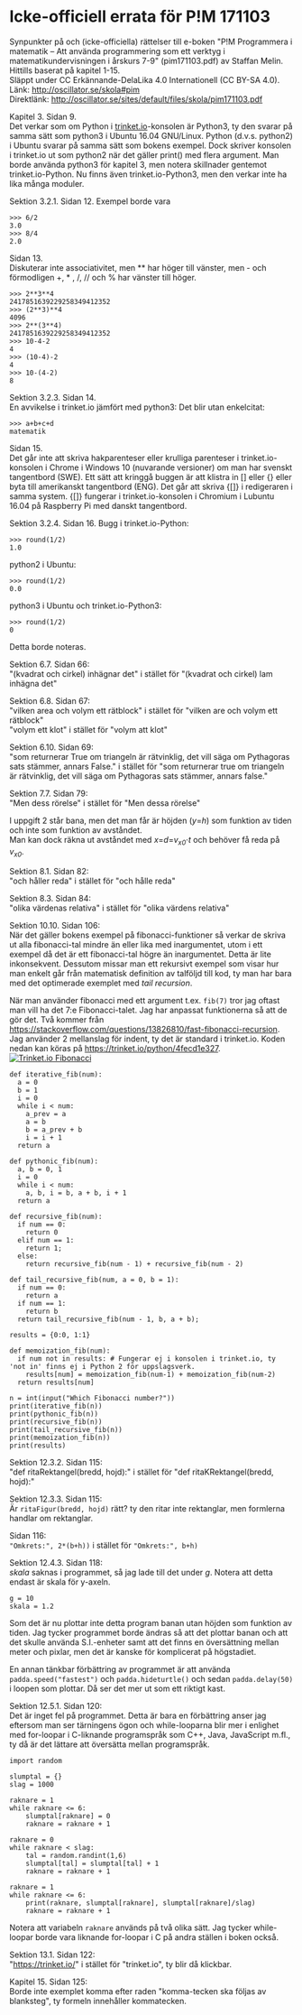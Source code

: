 # Icke-officiell errata för P!M 171103
Synpunkter på och (icke-officiella) rättelser till e-boken "P!M Programmera i matematik &ndash; 
Att använda programmering som ett verktyg i matematikundervisningen i årskurs 7-9" (pim171103.pdf) av Staffan Melin.  
Hittills baserat på kapitel 1-15.  
Släppt under CC Erkännande-DelaLika 4.0 Internationell (CC BY-SA 4.0).  
Länk: http://oscillator.se/skola#pim  
Direktlänk: http://oscillator.se/sites/default/files/skola/pim171103.pdf

Kapitel 3. Sidan 9.  
Det verkar som om Python i [trinket.io](https://trinket.io/)-konsolen är Python3, ty den svarar på samma sätt som
python3 i Ubuntu 16.04 GNU/Linux.
Python (d.v.s. python2) i Ubuntu svarar på samma sätt som bokens exempel. Dock skriver konsolen i trinket.io ut som python2 när
det gäller print() med flera argument. Man borde använda python3 för kapitel 3, men notera skillnader gentemot trinket.io-Python.
Nu finns även trinket.io-Python3, men den verkar inte ha lika många moduler.

Sektion 3.2.1. Sidan 12.
Exempel borde vara
```
>>> 6/2  
3.0  
>>> 8/4  
2.0
```

Sidan 13.  
Diskuterar inte associativitet, men ** har höger till vänster, men - och förmodligen +, * , /, // och % har
vänster till höger.  
```
>>> 2**3**4
2417851639229258349412352
>>> (2**3)**4
4096
>>> 2**(3**4)
2417851639229258349412352
>>> 10-4-2
4
>>> (10-4)-2
4
>>> 10-(4-2)
8
```

Sektion 3.2.3. Sidan 14.  
En avvikelse i trinket.io jämfört med python3: Det blir utan enkelcitat:
```
>>> a+b+c+d
matematik
```

Sidan 15.  
Det går inte att skriva hakparenteser eller krulliga parenteser i trinket.io-konsolen i Chrome i Windows 10
(nuvarande versioner) om man har svenskt tangentbord (SWE). Ett sätt att kringgå buggen är att klistra in [] 
eller {} eller byta till amerikanskt tangentbord (ENG). Det går att skriva {[]} i redigeraren i samma system.
{[]} fungerar i trinket.io-konsolen i Chromium i Lubuntu 16.04 på Raspberry Pi med danskt tangentbord.

Sektion 3.2.4. Sidan 16.
Bugg i trinket.io-Python:
```
>>> round(1/2)
1.0
```
python2 i Ubuntu:
```
>>> round(1/2)
0.0
```
python3 i Ubuntu och trinket.io-Python3:
```
>>> round(1/2)
0
```
Detta borde noteras.

Sektion 6.7. Sidan 66:  
"(kvadrat och cirkel) inhägnar det" i stället för "(kvadrat och cirkel) lam inhägna det"

Sektion 6.8. Sidan 67:  
"vilken area och volym ett rätblock" i stället för "vilken are och volym ett rätblock"  
"volym ett klot" i stället för "volym att klot"

Sektion 6.10. Sidan 69:  
"som returnerar True om triangeln är rätvinklig, det vill säga om Pythagoras sats stämmer, annars False." i stället för
"som returnerar true om triangeln är rätvinklig, det vill säga om Pythagoras sats stämmer, annars false."

Sektion 7.7. Sidan 79:  
"Men dess rörelse" i stället för "Men dessa rörelse"

I uppgift 2 står bana, men det man får är höjden (*y*=*h*) som funktion av tiden och inte som funktion av avståndet.  
Man kan dock räkna ut avståndet med *x*=*d*=*v<sub>x0</sub>*⋅*t* och behöver få reda på *v<sub>x0</sub>*.

Sektion 8.1. Sidan 82:  
"och håller reda" i stället för "och hålle reda"

Sektion 8.3. Sidan 84:  
"olika värdenas relativa" i stället för "olika värdens relativa"

Sektion 10.10. Sidan 106:  
När det gäller bokens exempel på fibonacci-funktioner så verkar de skriva ut alla fibonacci-tal mindre än eller lika med
inargumentet, utom i ett exempel då det är ett fibonacci-tal högre än inargumentet. Detta är lite inkonsekvent. Dessutom
missar man ett rekursivt exempel som visar hur man enkelt går från matematisk definition av talföljd till kod, ty man har
bara med det optimerade exemplet med *tail recursion*.

När man använder fibonacci med ett argument t.ex. `fib(7)` tror jag oftast man vill ha det 7:e Fibonacci-talet.
Jag har anpassat funktionerna så att de gör det. Två kommer från https://stackoverflow.com/questions/13826810/fast-fibonacci-recursion.
Jag använder 2 mellanslag för indent, ty det är standard i trinket.io. Koden nedan kan köras på https://trinket.io/python/4fecd1e327.  
<a rel='nofollow' href='https://trinket.io/python/4fecd1e327' border='0' style='cursor:default'><img src='https://chart.googleapis.com/chart?cht=qr&chl=https%3A%2F%2Ftrinket.io%2Fpython%2F4fecd1e327&chs=180x180&choe=UTF-8&chld=L|2' alt='Trinket.io Fibonacci'></a>
```
def iterative_fib(num):
  a = 0
  b = 1
  i = 0
  while i < num:
    a_prev = a
    a = b
    b = a_prev + b
    i = i + 1
  return a
  
def pythonic_fib(num):
  a, b = 0, 1
  i = 0
  while i < num:
    a, b, i = b, a + b, i + 1
  return a

def recursive_fib(num):
  if num == 0:
    return 0
  elif num == 1:
    return 1;
  else:
    return recursive_fib(num - 1) + recursive_fib(num - 2)
    
def tail_recursive_fib(num, a = 0, b = 1):
  if num == 0:
    return a
  if num == 1:
    return b
  return tail_recursive_fib(num - 1, b, a + b);
  
results = {0:0, 1:1}

def memoization_fib(num):
  if num not in results: # Fungerar ej i konsolen i trinket.io, ty 'not in' finns ej i Python 2 för uppslagsverk.
    results[num] = memoization_fib(num-1) + memoization_fib(num-2)
  return results[num]

n = int(input("Which Fibonacci number?"))
print(iterative_fib(n))
print(pythonic_fib(n))
print(recursive_fib(n))
print(tail_recursive_fib(n))
print(memoization_fib(n))
print(results)
```

Sektion 12.3.2. Sidan 115:  
"def ritaRektangel(bredd, hojd):" i stället för "def ritaKRektangel(bredd, hojd):"

Sektion 12.3.3. Sidan 115:  
Är `ritaFigur(bredd, hojd)` rätt? ty den ritar inte rektanglar, men formlerna handlar om rektanglar.

Sidan 116:  
`"Omkrets:", 2*(b+h))` i stället för `"Omkrets:", b+h)`

Sektion 12.4.3. Sidan 118:  
*skala* saknas i programmet, så jag lade till det under *g*. Notera att detta endast är skala för y-axeln.
```
g = 10
skala = 1.2
```
Som det är nu plottar inte detta program banan utan höjden som funktion av tiden. Jag tycker programmet borde ändras
så att det plottar banan och att det skulle använda S.I.-enheter samt att det finns en översättning mellan meter och pixlar,
men det är kanske för komplicerat på högstadiet.

En annan tänkbar förbättring av programmet är att använda `padda.speed("fastest")` och
`padda.hideturtle()` och sedan `padda.delay(50)` i loopen som plottar. Då ser det mer ut som ett riktigt kast.

Sektion 12.5.1. Sidan 120:  
Det är inget fel på programmet. Detta är bara en förbättring anser jag eftersom man ser tärningens ögon och while-looparna
blir mer i enlighet med for-loopar i C-liknande programspråk som C++, Java, JavaScript m.fl., ty då är det lättare
att översätta mellan programspråk.
```
import random

slumptal = {}
slag = 1000

raknare = 1
while raknare <= 6:
    slumptal[raknare] = 0
    raknare = raknare + 1

raknare = 0
while raknare < slag:
    tal = random.randint(1,6)
    slumptal[tal] = slumptal[tal] + 1
    raknare = raknare + 1

raknare = 1
while raknare <= 6:
    print(raknare, slumptal[raknare], slumptal[raknare]/slag)
    raknare = raknare + 1
```
Notera att variabeln `raknare` används på två olika sätt.
Jag tycker while-loopar borde vara liknande for-loopar i C på andra ställen i boken också.

Sektion 13.1. Sidan 122:  
"https://trinket.io/" i stället för "trinket.io", ty blir då klickbar.

Kapitel 15. Sidan 125:  
Borde inte exemplet komma efter raden "komma-tecken ska följas av blanksteg", ty formeln innehåller kommatecken.
